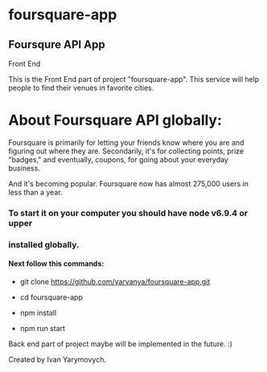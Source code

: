 # foursquare-app

## Foursqure API App
Front End

This is the Front End part of project "foursquare-app".
This service will help people to find their venues in favorite cities.

# About Foursquare API globally:

Foursquare is primarily for letting your friends know where you are and figuring out where they are.
Secondarily, it's for collecting points, prize "badges," and eventually, coupons, for going about your everyday business.

And it's becoming popular. Foursquare now has almost 275,000 users in less than a year.

### To start it on your computer you should have node v6.9.4 or upper
### installed globally.

#### Next follow this commands:

  - git clone https://github.com/yarvanya/foursquare-app.git

  - cd foursquare-app

  - npm install

  - npm run start

Back end part of project maybe will be implemented in the future. :)

Created by Ivan Yarymovych.
